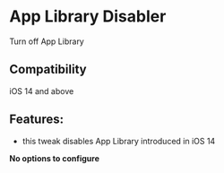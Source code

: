 # App Library Disabler
Turn off App Library

## Compatibility
iOS 14 and above

## Features:
* this tweak disables App Library introduced in iOS 14

**No options to configure**
